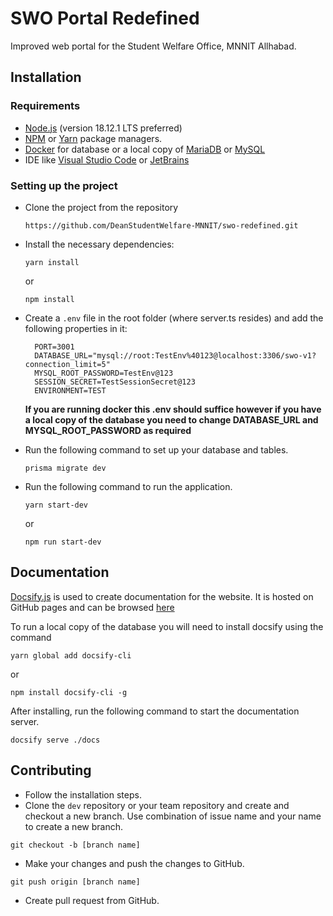 # SWO Portal Redefined

Improved web portal for the Student Welfare Office, MNNIT Allhabad.

## Installation

### Requirements

- [Node.js](https://nodejs.org/en/) (version 18.12.1 LTS preferred)
- [NPM](https://www.npmjs.com) or [Yarn](https://yarnpkg.com) package managers.
- [Docker](https://www.docker.com) for database or a local copy of [MariaDB](https://mariadb.org/download/) or [MySQL](https://www.mysql.com/downloads/)
- IDE like [Visual Studio Code](https://code.visualstudio.com/download) or [JetBrains](https://www.jetbrains.com/webstorm/download/)

### Setting up the project

- Clone the project from the repository 
  ```
  https://github.com/DeanStudentWelfare-MNNIT/swo-redefined.git
  ```
  
- Install the necessary dependencies:
  ```
  yarn install
  ``` 
  or
  ```
  npm install
  ```
- Create a `.env` file in the root folder (where server.ts resides) and add the following properties in it:
  ```shell
    PORT=3001
    DATABASE_URL="mysql://root:TestEnv%40123@localhost:3306/swo-v1?connection_limit=5"
    MYSQL_ROOT_PASSWORD=TestEnv@123
    SESSION_SECRET=TestSessionSecret@123
    ENVIRONMENT=TEST
  ```
  
  **If you are running docker this .env should suffice however if you have a local copy of the database 
   you need to change DATABASE_URL and MYSQL_ROOT_PASSWORD as required**
- Run the following command to set up your database and tables.
  ```shell
  prisma migrate dev
  ```
- Run the following command to run the application.
  ```shell
  yarn start-dev
  ```
  or
  ```shell
  npm run start-dev
  ```

## Documentation

[Docsify.js](https://docsify.js.org) is used to create documentation for the website. It is hosted on
GitHub pages and can be browsed [here]()

To run a local copy of the database you will need to install docsify using the command
```shell
yarn global add docsify-cli
```
or 
```shell
npm install docsify-cli -g
```

After installing, run the following command to start the documentation server.
```shell
docsify serve ./docs
```

## Contributing

- Follow the installation steps.
- Clone the `dev` repository or your team repository and create and checkout a new branch. Use combination of issue name and your name to create a new branch.
```shell
git checkout -b [branch name]
```
- Make your changes and push the changes to GitHub.
```shell
git push origin [branch name]
```
- Create pull request from GitHub.